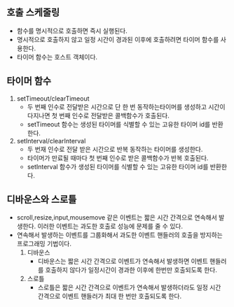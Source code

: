 ## 호출 스케줄링
- 함수를 명시적으로 호출하면 즉시 실행된다.
- 명시적으로 호출하지 않고 일정 시간이 경과된 이후에 호출하려면 타이머 함수를 사용한다.
- 타이머 함수는 호스트 객체이다.
## 타이머 함수 
1. setTimeout/clearTimeout
    - 두 번째 인수로 전달받은 시간으로 단 한 번 동작하는타이머를 생성하고 시간이 다지나면 첫 번째 인수로 전달받은 콜백함수가 호출된다.
    - setTimeout 함수는 생성된 타이머를 식별할 수 있는 고유한 타이머 id를 반환한다.
2. setInterval/clearInterval
    - 두 번재 인수로 전달 받은 시간으로 반복 동작하는 타이머를 생성한다.
    - 타이머가 만료될 때마다 첫 번째 인수로 받은 콜백함수가 반복 호출된다.
    - setInterval 함수가 생성된 타이머를 식별할 수 있는 고유한 타이머 id를 반환한다.
## 디바운스와 스로틀
- scroll,resize,input,mousemove 같은 이벤트는 짧은 시간 간격으로 연속해서 발생한다. 이러한 이벤트는 과도한 호출로 성능에 문제를 줄 수 있다.
- 연속해서 발생하는 이벤트를 그룹화해서 과도한 이벤트 핸들러의 호출을 방지하는 프로그래밍 기법이다.
    1. 디바운스
        - 디바운스는 짧은 시간 간격으로 이벤트가 연속해서 발생하면 이벤트 핸들러를 호출하지 않다가 일정시간이 경과한 이후에 한번만 호출되도록 한다.
    2. 스로틀
        - 스로틀은 짧은 시간 간격으로 이벤트가 연속해서 발생하더라도 일정 시간 간격으로 이벤트 핸들러가 최대 한 번만 호출되도록 한다.